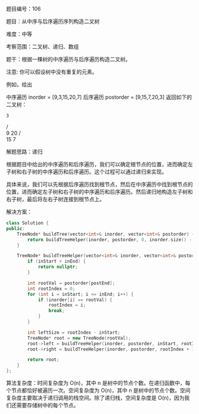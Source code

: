 题目编号：106

题目：从中序与后序遍历序列构造二叉树

难度：中等

考察范围：二叉树、递归、数组

题干：根据一棵树的中序遍历与后序遍历构造二叉树。

注意:
你可以假设树中没有重复的元素。

例如，给出

中序遍历 inorder = [9,3,15,20,7]
后序遍历 postorder = [9,15,7,20,3]
返回如下的二叉树：

    3
   / \
  9  20
    /  \
   15   7

解题思路：递归

根据题目中给出的中序遍历和后序遍历，我们可以确定根节点的位置，进而确定左子树和右子树的中序遍历和后序遍历。这个过程可以通过递归来实现。

具体来说，我们可以先根据后序遍历找到根节点，然后在中序遍历中找到根节点的位置，进而确定左子树和右子树的中序遍历和后序遍历。然后递归地构造左子树和右子树，最后将左右子树连接到根节点上。

解决方案：

```cpp
class Solution {
public:
    TreeNode* buildTree(vector<int>& inorder, vector<int>& postorder) {
        return buildTreeHelper(inorder, postorder, 0, inorder.size() - 1, 0, postorder.size() - 1);
    }

    TreeNode* buildTreeHelper(vector<int>& inorder, vector<int>& postorder, int inStart, int inEnd, int postStart, int postEnd) {
        if (inStart > inEnd) {
            return nullptr;
        }

        int rootVal = postorder[postEnd];
        int rootIndex = 0;
        for (int i = inStart; i <= inEnd; i++) {
            if (inorder[i] == rootVal) {
                rootIndex = i;
                break;
            }
        }

        int leftSize = rootIndex - inStart;
        TreeNode* root = new TreeNode(rootVal);
        root->left = buildTreeHelper(inorder, postorder, inStart, rootIndex - 1, postStart, postStart + leftSize - 1);
        root->right = buildTreeHelper(inorder, postorder, rootIndex + 1, inEnd, postStart + leftSize, postEnd - 1);

        return root;
    }
};
```

算法复杂度：时间复杂度为 O(n)，其中 n 是树中的节点个数。在递归函数中，每个节点都恰好被遍历一次。空间复杂度为 O(n)，其中 n 是树中的节点个数。空间复杂度主要取决于递归调用的栈空间。除了递归栈，空间复杂度是 O(n)，因为我们还需要存储树中的每个节点。
